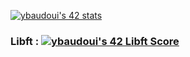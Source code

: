 [![ybaudoui's 42 stats](https://badge42.vercel.app/api/v2/cl59kdvp2005409mletryvig0/stats?cursusId=21&coalitionId=219)](https://github.com/JaeSeoKim/badge42)  
### Libft : [![ybaudoui's 42 Libft Score](https://badge42.vercel.app/api/v2/cl59kdvp2005409mletryvig0/project/2544313)](https://github.com/JaeSeoKim/badge42)  

